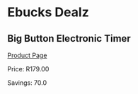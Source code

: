 
# Ebucks Dealz
## Big Button Electronic Timer
[Product Page](https://www.ebucks.com/web/shop/productSelected.do?prodId=1058671700&catId=714962196)

Price: R179.00

Savings: 70.0


	